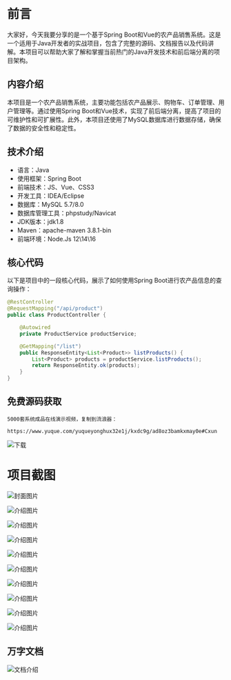 # 前言

大家好，今天我要分享的是一个基于Spring Boot和Vue的农产品销售系统。这是一个适用于Java开发者的实战项目，包含了完整的源码、文档报告以及代码讲解。本项目可以帮助大家了解和掌握当前热门的Java开发技术和前后端分离的项目架构。

## 内容介绍

本项目是一个农产品销售系统，主要功能包括农产品展示、购物车、订单管理、用户管理等。通过使用Spring Boot和Vue技术，实现了前后端分离，提高了项目的可维护性和可扩展性。此外，本项目还使用了MySQL数据库进行数据存储，确保了数据的安全性和稳定性。

## 技术介绍

- 语言：Java
- 使用框架：Spring Boot
- 前端技术：JS、Vue、CSS3
- 开发工具：IDEA/Eclipse
- 数据库：MySQL 5.7/8.0
- 数据库管理工具：phpstudy/Navicat
- JDK版本：jdk1.8
- Maven：apache-maven 3.8.1-bin
- 前端环境：Node.Js 12\14\16

## 核心代码

以下是项目中的一段核心代码，展示了如何使用Spring Boot进行农产品信息的查询操作：

```java
@RestController
@RequestMapping("/api/product")
public class ProductController {

    @Autowired
    private ProductService productService;

    @GetMapping("/list")
    public ResponseEntity<List<Product>> listProducts() {
        List<Product> products = productService.listProducts();
        return ResponseEntity.ok(products);
    }
}
```

## 免费源码获取

```
5000套系统成品在线演示视频，复制到流浪器： 
```
```
https://www.yuque.com/yuqueyonghux32e1j/kxdc9g/ad8oz3bamkxmay0e#Cxun
```
![下载](https://img12.360buyimg.com/ddimg/jfs/t1/339687/11/1349/28408/68ad865fF412d7877/adaa650483a100f2.jpg)

# 项目截图

![封面图片](https://img14.360buyimg.com/ddimg/jfs/t1/346544/12/757/117555/68bdb7faF77d82ae9/ed1d1f2edecb1e27.jpg)

![介绍图片](https://img14.360buyimg.com/ddimg/jfs/t1/350525/20/791/58977/68bdb7d2Fb74fa8cb/9cd600fe48b50656.jpg)

![介绍图片](https://img12.360buyimg.com/ddimg/jfs/t1/324490/35/17170/44018/68bdb7d2F75af1b96/ce884595bd4ea146.jpg)

![介绍图片](https://img11.360buyimg.com/ddimg/jfs/t1/341523/23/759/59671/68bdb7d3F8724257f/a4fbafacb407bb32.jpg)

![介绍图片](https://img14.360buyimg.com/ddimg/jfs/t1/335912/1/8070/22132/68bdb7d4Ff94ecf79/4abb7a92df1f8355.jpg)

![介绍图片](https://img10.360buyimg.com/ddimg/jfs/t1/332356/16/10444/24122/68bdb7d4F2b15cede/6d8b967771d97a25.jpg)

![介绍图片](https://img12.360buyimg.com/ddimg/jfs/t1/339267/4/8059/40282/68bdb7d5F5d0c30f5/8a41013ed9acba66.jpg)

![介绍图片](https://img10.360buyimg.com/ddimg/jfs/t1/324090/29/17371/34927/68bdb7d6F3be8bcf5/bdb1148a0a3ebc47.jpg)

![介绍图片](https://img12.360buyimg.com/ddimg/jfs/t1/337210/4/8119/39420/68bdb7d6Fef7e5831/53e0ee73efdf89e5.jpg)

![介绍图片](https://img13.360buyimg.com/ddimg/jfs/t1/301488/24/16201/40891/68bdb7d7F9f4799c5/559fa8ccc32587bc.jpg)


## 万字文档
![文档介绍](https://img14.360buyimg.com/ddimg/jfs/t1/338393/1/3576/156947/68b1ad0cF74dc525c/ff9cd6c574295685.jpg)
